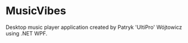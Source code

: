 # MusicVibes
Desktop music player application created by Patryk 'UltiPro' Wójtowicz using .NET WPF.
